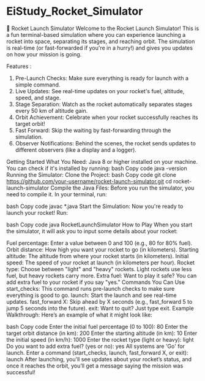 # EiStudy_Rocket_Simulator
🚀 
Rocket Launch Simulator
Welcome to the Rocket Launch Simulator! This is a fun terminal-based simulation where you can experience launching a rocket into space, separating its stages, and reaching orbit. The simulation is real-time (or fast-forwarded if you're in a hurry!) and gives you updates on how your mission is going.

Features :
1. Pre-Launch Checks: Make sure everything is ready for launch with a simple command.
2. Live Updates: See real-time updates on your rocket's fuel, altitude, speed, and stage.
3. Stage Separation: Watch as the rocket automatically separates stages every 50 km of altitude gain.
4. Orbit Achievement: Celebrate when your rocket successfully reaches its target orbit!
5. Fast Forward: Skip the waiting by fast-forwarding through the simulation.
6. Observer Notifications: Behind the scenes, the rocket sends updates to different observers (like a display and a logger).

Getting Started
What You Need:
Java 8 or higher installed on your machine. You can check if it's installed by running:
bash
Copy code
java -version
Running the Simulator:
Clone the Project:
bash
Copy code
git clone https://github.com/your-username/rocket-launch-simulator.git
cd rocket-launch-simulator
Compile the Java Files: Before you run the simulator, you need to compile it. In your terminal, run:

bash
Copy code
javac *.java
Start the Simulation: Now you're ready to launch your rocket! Run:

bash
Copy code
java RocketLaunchSimulator
How to Play
When you start the simulator, it will ask you to input some details about your rocket:

Fuel percentage: Enter a value between 0 and 100 (e.g., 80 for 80% fuel).
Orbit distance: How high you want your rocket to go (in kilometers).
Starting altitude: The altitude from where your rocket starts (in kilometers).
Initial speed: The speed of your rocket at launch (in kilometers per hour).
Rocket type: Choose between "light" and "heavy" rockets. Light rockets use less fuel, but heavy rockets carry more.
Extra fuel: Want to play it safe? You can add extra fuel to your rocket if you say "yes."
Commands You Can Use
start_checks: This command runs pre-launch checks to make sure everything is good to go.
launch: Start the launch and see real-time updates.
fast_forward X: Skip ahead by X seconds (e.g., fast_forward 5 to jump 5 seconds into the future).
exit: Want to quit? Just type exit.
Example Walkthrough:
Here’s an example of what it might look like:

bash
Copy code
Enter the initial fuel percentage (0 to 100): 80
Enter the target orbit distance (in km): 200
Enter the starting altitude (in km): 10
Enter the initial speed (in km/h): 1000
Enter the rocket type (light or heavy): light
Do you want to add extra fuel? (yes or no): yes
All systems are 'Go' for launch.
Enter a command (start_checks, launch, fast_forward X, or exit): launch
After launching, you'll see updates about your rocket’s status, and once it reaches the orbit, you’ll get a message saying the mission was successful!
